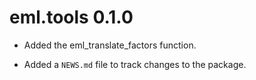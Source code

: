 # eml.tools 0.1.0

* Added the eml_translate_factors function.

* Added a `NEWS.md` file to track changes to the package.



